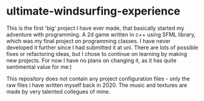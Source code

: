 # ultimate-windsurfing-experience
This is the first 'big' project I have ever made, that basically started my adventure with programming.
A 2d game written in c++ using SFML library, which was my final project on programming classes.
I have never developed it further since I had submitted it at uni.
There are lots of possible fixes or refactoring ideas, but I chose to continue on learning by making new projects.
For now I have no plans on changing it, as it has quite sentimental value for me:)

This repository does not contain any project configuration files - only the raw files i have written myself back in 2020.
The music and textures are made by very talented collegues of mine.
